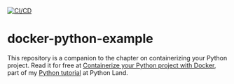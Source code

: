 [![CI/CD](https://github.com/SpencerArtisan/docker-python-example/actions/workflows/main.yml/badge.svg)](https://github.com/SpencerArtisan/docker-python-example/actions/workflows/main.yml)

# docker-python-example

This repository is a companion to the chapter on containerizing your Python project. Read it for free at [Containerize your Python project with Docker](https://python.land/deployment/containerize-your-project), part of my [Python tutorial](https://python.land/python-tutorial) at Python Land.
